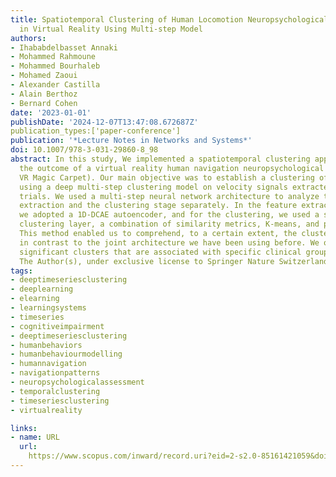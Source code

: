 ```yaml
---
title: Spatiotemporal Clustering of Human Locomotion Neuropsychological Assessment
  in Virtual Reality Using Multi-step Model
authors:
- Ihababdelbasset Annaki
- Mohammed Rahmoune
- Mohammed Bourhaleb
- Mohamed Zaoui
- Alexander Castilla
- Alain Berthoz
- Bernard Cohen
date: '2023-01-01'
publishDate: '2024-12-07T13:47:08.672687Z'
publication_types:['paper-conference']
publication: '*Lecture Notes in Networks and Systems*'
doi: 10.1007/978-3-031-29860-8_98
abstract: In this study, We implemented a spatiotemporal clustering approach to analyze
  the outcome of a virtual reality human navigation neuropsychological assessment(the
  VR Magic Carpet). Our main objective was to establish a clustering of participants
  using a deep multi-step clustering model on velocity signals extracted during clinical
  trials. We used a multi-step neural network architecture to analyze the feature
  extraction and the clustering stage separately. In the feature extraction stage,
  we adopted a 1D-DCAE autoencoder, and for the clustering, we used a soft temporal
  clustering layer, a combination of similarity metrics, K-means, and probability.
  This method enabled us to comprehend, to a certain extent, the clustering results
  in contrast to the joint architecture we have been using before. We obtained five
  significant clusters that are associated with specific clinical groups. © 2023,
  The Author(s), under exclusive license to Springer Nature Switzerland AG.
tags:
- deeptimeseriesclustering
- deeplearning
- elearning
- learningsystems
- timeseries
- cognitiveimpairment
- deeptimeseriesclustering
- humanbehaviors
- humanbehaviourmodelling
- humannavigation
- navigationpatterns
- neuropsychologicalassessment
- temporalclustering
- timeseriesclustering
- virtualreality

links:
- name: URL
  url: 
    https://www.scopus.com/inward/record.uri?eid=2-s2.0-85161421059&doi=10.1007%2f978-3-031-29860-8_98&partnerID=40&md5=fcefaf185e595d7d74a712a42d1a6320
---
```

